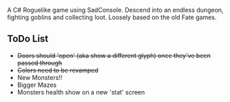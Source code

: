 A C# Roguelike game using SadConsole.
Descend into an endless dungeon, fighting goblins and collecting loot.
Loosely based on the old Fate games.

ToDo List
-
- ~~Doors should 'open' (aka show a different glyph) once they've been passed through~~
- ~~Colors need to be revamped~~
- New Monsters!!
- Bigger Mazes
- Monsters health show on a new 'stat' screen
